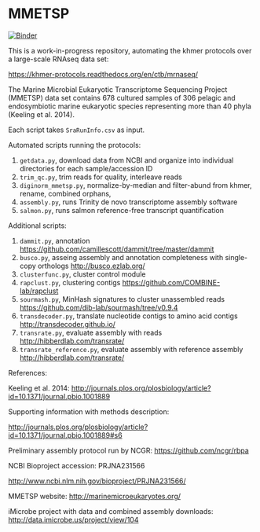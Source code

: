 # MMETSP

[![Binder](http://mybinder.org/badge.svg)](http://mybinder.org/repo/dib-lab/MMETSP)

This is a work-in-progress repository, automating the khmer protocols over a large-scale RNAseq data set:

https://khmer-protocols.readthedocs.org/en/ctb/mrnaseq/

The Marine Microbial Eukaryotic Transcriptome Sequencing Project (MMETSP) data set contains 678 cultured samples of 306 pelagic and endosymbiotic marine eukaryotic species representing more than 40 phyla (Keeling et al. 2014).

Each script takes `SraRunInfo.csv` as input.

Automated scripts running the protocols:

1. `getdata.py`, download data from NCBI and organize into individual directories for each sample/accession ID
2. `trim_qc.py`, trim reads for quality, interleave reads
3. `diginorm_mmetsp.py`, normalize-by-median and filter-abund from khmer, rename, combined orphans,
4. `assembly.py`, runs Trinity de novo transcriptome assembly software 
5. `salmon.py`, runs salmon reference-free transcript quantification

Additional scripts:

1. `dammit.py`, annotation https://github.com/camillescott/dammit/tree/master/dammit
2. `busco.py`, asseing assembly and annotation completeness with single-copy orthologs http://busco.ezlab.org/
3. `clusterfunc.py`, cluster control module
4. `rapclust.py`, clustering contigs https://github.com/COMBINE-lab/rapclust
5. `sourmash.py`, MinHash signatures to cluster unassembled reads https://github.com/dib-lab/sourmash/tree/v0.9.4
6. `transdecoder.py`, translate nucleotide contigs to amino acid contigs http://transdecoder.github.io/
7. `transrate.py`, evaluate assembly with reads http://hibberdlab.com/transrate/
8. `transrate_reference.py`, evaluate assembly with reference assembly http://hibberdlab.com/transrate/

References:

Keeling et al. 2014: http://journals.plos.org/plosbiology/article?id=10.1371/journal.pbio.1001889

Supporting information with methods description: 

http://journals.plos.org/plosbiology/article?id=10.1371/journal.pbio.1001889#s6

Preliminary assembly protocol run by NCGR:
https://github.com/ncgr/rbpa

NCBI Bioproject accession: PRJNA231566

http://www.ncbi.nlm.nih.gov/bioproject/PRJNA231566/

MMETSP website: http://marinemicroeukaryotes.org/

iMicrobe project with data and combined assembly downloads: http://data.imicrobe.us/project/view/104
